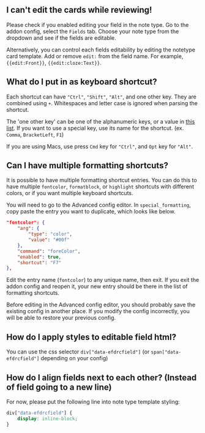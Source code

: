 ## I can't edit the cards while reviewing!
Please check if you enabled editing your field in the note type. Go to the addon config, select the `Fields` tab. Choose your note type from the dropdown and see if the fields are editable.

Alternatively, you can control each fields editability by editing the notetype card template. Add or remove `edit:` from the field name. For example, `{{edit:Front}}`, `{{edit:cloze:Text}}`.


## What do I put in as keyboard shortcut?

Each shortcut can have `"Ctrl"`, `"Shift"`, `"Alt"`, and one other key. They are combined using `+`. Whitespaces and letter case is ignored when parsing the shortcut. 

The 'one other key' can be one of the alphanumeric keys, or a value in <a href="https://developer.mozilla.org/en-US/docs/Web/API/KeyboardEvent/code/code_values">this list</a>. If you want to use a special key, use its name for the shortcut. (ex. `Comma`, `BracketLeft`, `F1`)

If you are using Macs, use press `Cmd` key for `"Ctrl"`, and `Opt` key for `"Alt"`.


## Can I have multiple formatting shortcuts?
It is possible to have multiple formatting shortcut entries. You can do this to have multiple `fontcolor`, `formatblock`, or `highlight` shortcuts with different colors, or if you want multiple keyboard shortcuts.

You will need to go to the Advanced config editor. In `special_formatting`, copy paste the entry you want to duplicate, which looks like below.
```json
"fontcolor": {
    "arg": {
        "type": "color",
        "value": "#00f"
    },
    "command": "foreColor",
    "enabled": true,
    "shortcut": "F7"
},
```
Edit the entry name (`fontcolor`) to any unique name, then exit. If you exit the addon config and reopen it, your new entry should be there in the list of formatting shortcuts.

Before editing in the Advanced config editor, you should probably save the existing config in another place. If you modify the config incorrectly, you will be able to restore your previous config.

## How do I apply styles to editable field html?
You can use the css selector `div["data-efdrcfield"]` (or `span["data-efdrcfield"]` depending on your config)

## How do I align fields next to each other? (Instead of field going to a new line)
For now, please put the following line into note type template styling:
```css
div["data-efdrcfield"] {
    display: inline-block;
}
```
